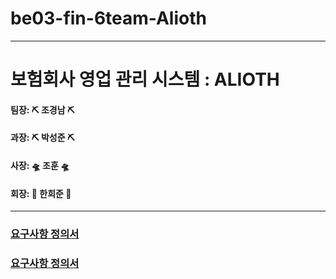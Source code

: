 # be03-fin-6team-Alioth

---

# 보험회사 영업 관리 시스템 : ALIOTH

#### 팀장: ⛏️ 조경남  ⛏️
#### 과장: ⛏️ 박성준  ⛏️
#### 사장: 🛸 조훈  🛸   
#### 회장: 🐤 한희준 🐤

---

### [요구사항 정의서](https://github.com/beyond-sw-camp/be03-fin-6team-Alioth/Docs/https://github.com/beyond-sw-camp/be03-fin-6team-Alioth/Docs/)
### [요구사항 정의서](https://github.com/beyond-sw-camp/be03-fin-6team-Alioth/Docs/https://github.com/beyond-sw-camp/be03-fin-6team-Alioth/Docs/)